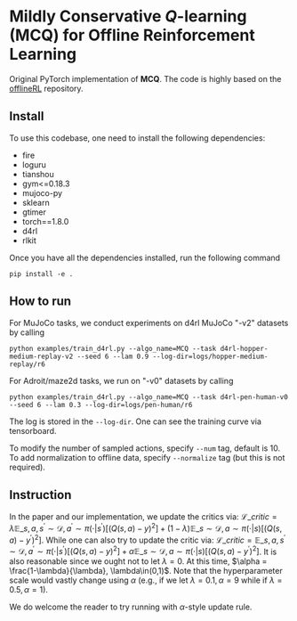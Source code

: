 # Mildly Conservative $Q$-learning (MCQ) for Offline Reinforcement Learning

Original PyTorch implementation of **MCQ**. The code is highly based on the [offlineRL](https://agit.ai/Polixir/OfflineRL) repository.

## Install

To use this codebase, one need to install the following dependencies:

- fire
- loguru
- tianshou
- gym<=0.18.3
- mujoco-py
- sklearn
- gtimer
- torch==1.8.0
- d4rl
- rlkit

Once you have all the dependencies installed, run the following command

```
pip install -e .
```

## How to run

For MuJoCo tasks, we conduct experiments on d4rl MuJoCo "-v2" datasets by calling
```
python examples/train_d4rl.py --algo_name=MCQ --task d4rl-hopper-medium-replay-v2 --seed 6 --lam 0.9 --log-dir=logs/hopper-medium-replay/r6
```

For Adroit/maze2d tasks, we run on  "-v0" datasets by calling
```
python examples/train_d4rl.py --algo_name=MCQ --task d4rl-pen-human-v0 --seed 6 --lam 0.3 --log-dir=logs/pen-human/r6
```

The log is stored in the `--log-dir`. One can see the training curve via tensorboard.

To modify the number of sampled actions, specify `--num` tag, default is 10. To add normalization to offline data, specify `--normalize` tag (but this is not required).

## Instruction

In the paper and our implementation, we update the critics via:
$\mathcal{L}\_{critic} = \lambda \mathbb{E}\_{s,a,s^\prime\sim\mathcal{D},a^\prime\sim\pi(\cdot|s^\prime)}[(Q(s,a) - y)^2] + (1-\lambda)\mathbb{E}\_{s\sim\mathcal{D},a\sim\pi(\cdot|s)}[(Q(s,a) - y^\prime)^2]$. While one can also try to update the critic via: $\mathcal{L}\_{critic} = \mathbb{E}\_{s,a,s^\prime\sim\mathcal{D},a^\prime\sim\pi(\cdot|s^\prime)}[(Q(s,a) - y)^2] + \alpha\mathbb{E}\_{s\sim\mathcal{D},a\sim\pi(\cdot|s)}[(Q(s,a) - y^\prime)^2]$. It is also reasonable since we ought not to let $\lambda=0$. At this time, $\alpha = \frac{1-\lambda}{\lambda}, \lambda\in(0,1)$. Note that the hyperparameter scale would vastly change using $\alpha$ (e.g., if we let $\lambda = 0.1, \alpha=9$ while if $\lambda=0.5, \alpha=1$).

We do welcome the reader to try running with $\alpha$-style update rule.
